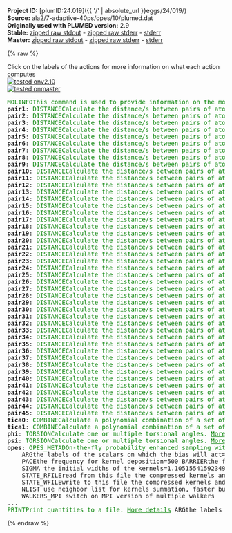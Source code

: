 **Project ID:** [plumID:24.019]({{ '/' | absolute_url }}eggs/24/019/)  
**Source:** ala2/7-adaptive-40ps/opes/10/plumed.dat  
**Originally used with PLUMED version:** 2.9  
**Stable:** [zipped raw stdout](plumed.dat.plumed.stdout.txt.zip) - [zipped raw stderr](plumed.dat.plumed.stderr.txt.zip) - [stderr](plumed.dat.plumed.stderr)  
**Master:** [zipped raw stdout](plumed.dat.plumed_master.stdout.txt.zip) - [zipped raw stderr](plumed.dat.plumed_master.stderr.txt.zip) - [stderr](plumed.dat.plumed_master.stderr)  

{% raw %}
<div class="plumedpreheader">
<div class="headerInfo" id="value_details_data/ala2/7-adaptive-40ps/opes/10/plumed.dat"> Click on the labels of the actions for more information on what each action computes </div>
<div class="containerBadge">
<div class="headerBadge"><a href="plumed.dat.plumed.stderr"><img src="https://img.shields.io/badge/v2.10-passing-green.svg" alt="tested onv2.10" /></a></div>
<div class="headerBadge"><a href="plumed.dat.plumed_master.stderr"><img src="https://img.shields.io/badge/master-passing-green.svg" alt="tested onmaster" /></a></div>
</div>
</div>
<pre class="plumedlisting">
<span class="plumedtooltip" style="color:green">MOLINFO<span class="right">This command is used to provide information on the molecules that are present in your system. <a href="https://www.plumed.org/doc-master/user-doc/html/MOLINFO" style="color:green">More details</a><i></i></span></span> <span class="plumedtooltip">STRUCTURE<span class="right">a file in pdb format containing a reference structure<i></i></span></span>=input.pdb
<span style="display:none;" id="data/ala2/7-adaptive-40ps/opes/10/plumed.dat">The MOLINFO action with label <b></b> calculates something</span><b name="data/ala2/7-adaptive-40ps/opes/10/plumed.datpair1" onclick='showPath("data/ala2/7-adaptive-40ps/opes/10/plumed.dat","data/ala2/7-adaptive-40ps/opes/10/plumed.datpair1","data/ala2/7-adaptive-40ps/opes/10/plumed.datpair1","brown")'>pair1</b>: <span class="plumedtooltip" style="color:green">DISTANCE<span class="right">Calculate the distance/s between pairs of atoms. <a href="https://www.plumed.org/doc-master/user-doc/html/DISTANCE" style="color:green">More details</a><i></i></span></span> <span class="plumedtooltip">ATOMS<span class="right">the pair of atom that we are calculating the distance between<i></i></span></span>=1,5
<span style="display:none;" id="data/ala2/7-adaptive-40ps/opes/10/plumed.datpair1">The DISTANCE action with label <b>pair1</b> calculates the following quantities:<table  align="center" frame="void" width="95%" cellpadding="5%"><tr><td width="5%"><b> Quantity </b>  </td><td><b> Description </b> </td></tr><tr><td width="5%">pair1.value</td><td>the DISTANCE between this pair of atoms</td></tr></table></span><b name="data/ala2/7-adaptive-40ps/opes/10/plumed.datpair2" onclick='showPath("data/ala2/7-adaptive-40ps/opes/10/plumed.dat","data/ala2/7-adaptive-40ps/opes/10/plumed.datpair2","data/ala2/7-adaptive-40ps/opes/10/plumed.datpair2","brown")'>pair2</b>: <span class="plumedtooltip" style="color:green">DISTANCE<span class="right">Calculate the distance/s between pairs of atoms. <a href="https://www.plumed.org/doc-master/user-doc/html/DISTANCE" style="color:green">More details</a><i></i></span></span> <span class="plumedtooltip">ATOMS<span class="right">the pair of atom that we are calculating the distance between<i></i></span></span>=1,6
<span style="display:none;" id="data/ala2/7-adaptive-40ps/opes/10/plumed.datpair2">The DISTANCE action with label <b>pair2</b> calculates the following quantities:<table  align="center" frame="void" width="95%" cellpadding="5%"><tr><td width="5%"><b> Quantity </b>  </td><td><b> Description </b> </td></tr><tr><td width="5%">pair2.value</td><td>the DISTANCE between this pair of atoms</td></tr></table></span><b name="data/ala2/7-adaptive-40ps/opes/10/plumed.datpair3" onclick='showPath("data/ala2/7-adaptive-40ps/opes/10/plumed.dat","data/ala2/7-adaptive-40ps/opes/10/plumed.datpair3","data/ala2/7-adaptive-40ps/opes/10/plumed.datpair3","brown")'>pair3</b>: <span class="plumedtooltip" style="color:green">DISTANCE<span class="right">Calculate the distance/s between pairs of atoms. <a href="https://www.plumed.org/doc-master/user-doc/html/DISTANCE" style="color:green">More details</a><i></i></span></span> <span class="plumedtooltip">ATOMS<span class="right">the pair of atom that we are calculating the distance between<i></i></span></span>=1,7
<span style="display:none;" id="data/ala2/7-adaptive-40ps/opes/10/plumed.datpair3">The DISTANCE action with label <b>pair3</b> calculates the following quantities:<table  align="center" frame="void" width="95%" cellpadding="5%"><tr><td width="5%"><b> Quantity </b>  </td><td><b> Description </b> </td></tr><tr><td width="5%">pair3.value</td><td>the DISTANCE between this pair of atoms</td></tr></table></span><b name="data/ala2/7-adaptive-40ps/opes/10/plumed.datpair4" onclick='showPath("data/ala2/7-adaptive-40ps/opes/10/plumed.dat","data/ala2/7-adaptive-40ps/opes/10/plumed.datpair4","data/ala2/7-adaptive-40ps/opes/10/plumed.datpair4","brown")'>pair4</b>: <span class="plumedtooltip" style="color:green">DISTANCE<span class="right">Calculate the distance/s between pairs of atoms. <a href="https://www.plumed.org/doc-master/user-doc/html/DISTANCE" style="color:green">More details</a><i></i></span></span> <span class="plumedtooltip">ATOMS<span class="right">the pair of atom that we are calculating the distance between<i></i></span></span>=1,9
<span style="display:none;" id="data/ala2/7-adaptive-40ps/opes/10/plumed.datpair4">The DISTANCE action with label <b>pair4</b> calculates the following quantities:<table  align="center" frame="void" width="95%" cellpadding="5%"><tr><td width="5%"><b> Quantity </b>  </td><td><b> Description </b> </td></tr><tr><td width="5%">pair4.value</td><td>the DISTANCE between this pair of atoms</td></tr></table></span><b name="data/ala2/7-adaptive-40ps/opes/10/plumed.datpair5" onclick='showPath("data/ala2/7-adaptive-40ps/opes/10/plumed.dat","data/ala2/7-adaptive-40ps/opes/10/plumed.datpair5","data/ala2/7-adaptive-40ps/opes/10/plumed.datpair5","brown")'>pair5</b>: <span class="plumedtooltip" style="color:green">DISTANCE<span class="right">Calculate the distance/s between pairs of atoms. <a href="https://www.plumed.org/doc-master/user-doc/html/DISTANCE" style="color:green">More details</a><i></i></span></span> <span class="plumedtooltip">ATOMS<span class="right">the pair of atom that we are calculating the distance between<i></i></span></span>=1,11
<span style="display:none;" id="data/ala2/7-adaptive-40ps/opes/10/plumed.datpair5">The DISTANCE action with label <b>pair5</b> calculates the following quantities:<table  align="center" frame="void" width="95%" cellpadding="5%"><tr><td width="5%"><b> Quantity </b>  </td><td><b> Description </b> </td></tr><tr><td width="5%">pair5.value</td><td>the DISTANCE between this pair of atoms</td></tr></table></span><b name="data/ala2/7-adaptive-40ps/opes/10/plumed.datpair6" onclick='showPath("data/ala2/7-adaptive-40ps/opes/10/plumed.dat","data/ala2/7-adaptive-40ps/opes/10/plumed.datpair6","data/ala2/7-adaptive-40ps/opes/10/plumed.datpair6","brown")'>pair6</b>: <span class="plumedtooltip" style="color:green">DISTANCE<span class="right">Calculate the distance/s between pairs of atoms. <a href="https://www.plumed.org/doc-master/user-doc/html/DISTANCE" style="color:green">More details</a><i></i></span></span> <span class="plumedtooltip">ATOMS<span class="right">the pair of atom that we are calculating the distance between<i></i></span></span>=1,15
<span style="display:none;" id="data/ala2/7-adaptive-40ps/opes/10/plumed.datpair6">The DISTANCE action with label <b>pair6</b> calculates the following quantities:<table  align="center" frame="void" width="95%" cellpadding="5%"><tr><td width="5%"><b> Quantity </b>  </td><td><b> Description </b> </td></tr><tr><td width="5%">pair6.value</td><td>the DISTANCE between this pair of atoms</td></tr></table></span><b name="data/ala2/7-adaptive-40ps/opes/10/plumed.datpair7" onclick='showPath("data/ala2/7-adaptive-40ps/opes/10/plumed.dat","data/ala2/7-adaptive-40ps/opes/10/plumed.datpair7","data/ala2/7-adaptive-40ps/opes/10/plumed.datpair7","brown")'>pair7</b>: <span class="plumedtooltip" style="color:green">DISTANCE<span class="right">Calculate the distance/s between pairs of atoms. <a href="https://www.plumed.org/doc-master/user-doc/html/DISTANCE" style="color:green">More details</a><i></i></span></span> <span class="plumedtooltip">ATOMS<span class="right">the pair of atom that we are calculating the distance between<i></i></span></span>=1,16
<span style="display:none;" id="data/ala2/7-adaptive-40ps/opes/10/plumed.datpair7">The DISTANCE action with label <b>pair7</b> calculates the following quantities:<table  align="center" frame="void" width="95%" cellpadding="5%"><tr><td width="5%"><b> Quantity </b>  </td><td><b> Description </b> </td></tr><tr><td width="5%">pair7.value</td><td>the DISTANCE between this pair of atoms</td></tr></table></span><b name="data/ala2/7-adaptive-40ps/opes/10/plumed.datpair8" onclick='showPath("data/ala2/7-adaptive-40ps/opes/10/plumed.dat","data/ala2/7-adaptive-40ps/opes/10/plumed.datpair8","data/ala2/7-adaptive-40ps/opes/10/plumed.datpair8","brown")'>pair8</b>: <span class="plumedtooltip" style="color:green">DISTANCE<span class="right">Calculate the distance/s between pairs of atoms. <a href="https://www.plumed.org/doc-master/user-doc/html/DISTANCE" style="color:green">More details</a><i></i></span></span> <span class="plumedtooltip">ATOMS<span class="right">the pair of atom that we are calculating the distance between<i></i></span></span>=1,17
<span style="display:none;" id="data/ala2/7-adaptive-40ps/opes/10/plumed.datpair8">The DISTANCE action with label <b>pair8</b> calculates the following quantities:<table  align="center" frame="void" width="95%" cellpadding="5%"><tr><td width="5%"><b> Quantity </b>  </td><td><b> Description </b> </td></tr><tr><td width="5%">pair8.value</td><td>the DISTANCE between this pair of atoms</td></tr></table></span><b name="data/ala2/7-adaptive-40ps/opes/10/plumed.datpair9" onclick='showPath("data/ala2/7-adaptive-40ps/opes/10/plumed.dat","data/ala2/7-adaptive-40ps/opes/10/plumed.datpair9","data/ala2/7-adaptive-40ps/opes/10/plumed.datpair9","brown")'>pair9</b>: <span class="plumedtooltip" style="color:green">DISTANCE<span class="right">Calculate the distance/s between pairs of atoms. <a href="https://www.plumed.org/doc-master/user-doc/html/DISTANCE" style="color:green">More details</a><i></i></span></span> <span class="plumedtooltip">ATOMS<span class="right">the pair of atom that we are calculating the distance between<i></i></span></span>=1,19
<span style="display:none;" id="data/ala2/7-adaptive-40ps/opes/10/plumed.datpair9">The DISTANCE action with label <b>pair9</b> calculates the following quantities:<table  align="center" frame="void" width="95%" cellpadding="5%"><tr><td width="5%"><b> Quantity </b>  </td><td><b> Description </b> </td></tr><tr><td width="5%">pair9.value</td><td>the DISTANCE between this pair of atoms</td></tr></table></span><b name="data/ala2/7-adaptive-40ps/opes/10/plumed.datpair10" onclick='showPath("data/ala2/7-adaptive-40ps/opes/10/plumed.dat","data/ala2/7-adaptive-40ps/opes/10/plumed.datpair10","data/ala2/7-adaptive-40ps/opes/10/plumed.datpair10","brown")'>pair10</b>: <span class="plumedtooltip" style="color:green">DISTANCE<span class="right">Calculate the distance/s between pairs of atoms. <a href="https://www.plumed.org/doc-master/user-doc/html/DISTANCE" style="color:green">More details</a><i></i></span></span> <span class="plumedtooltip">ATOMS<span class="right">the pair of atom that we are calculating the distance between<i></i></span></span>=5,6
<span style="display:none;" id="data/ala2/7-adaptive-40ps/opes/10/plumed.datpair10">The DISTANCE action with label <b>pair10</b> calculates the following quantities:<table  align="center" frame="void" width="95%" cellpadding="5%"><tr><td width="5%"><b> Quantity </b>  </td><td><b> Description </b> </td></tr><tr><td width="5%">pair10.value</td><td>the DISTANCE between this pair of atoms</td></tr></table></span><b name="data/ala2/7-adaptive-40ps/opes/10/plumed.datpair11" onclick='showPath("data/ala2/7-adaptive-40ps/opes/10/plumed.dat","data/ala2/7-adaptive-40ps/opes/10/plumed.datpair11","data/ala2/7-adaptive-40ps/opes/10/plumed.datpair11","brown")'>pair11</b>: <span class="plumedtooltip" style="color:green">DISTANCE<span class="right">Calculate the distance/s between pairs of atoms. <a href="https://www.plumed.org/doc-master/user-doc/html/DISTANCE" style="color:green">More details</a><i></i></span></span> <span class="plumedtooltip">ATOMS<span class="right">the pair of atom that we are calculating the distance between<i></i></span></span>=5,7
<span style="display:none;" id="data/ala2/7-adaptive-40ps/opes/10/plumed.datpair11">The DISTANCE action with label <b>pair11</b> calculates the following quantities:<table  align="center" frame="void" width="95%" cellpadding="5%"><tr><td width="5%"><b> Quantity </b>  </td><td><b> Description </b> </td></tr><tr><td width="5%">pair11.value</td><td>the DISTANCE between this pair of atoms</td></tr></table></span><b name="data/ala2/7-adaptive-40ps/opes/10/plumed.datpair12" onclick='showPath("data/ala2/7-adaptive-40ps/opes/10/plumed.dat","data/ala2/7-adaptive-40ps/opes/10/plumed.datpair12","data/ala2/7-adaptive-40ps/opes/10/plumed.datpair12","brown")'>pair12</b>: <span class="plumedtooltip" style="color:green">DISTANCE<span class="right">Calculate the distance/s between pairs of atoms. <a href="https://www.plumed.org/doc-master/user-doc/html/DISTANCE" style="color:green">More details</a><i></i></span></span> <span class="plumedtooltip">ATOMS<span class="right">the pair of atom that we are calculating the distance between<i></i></span></span>=5,9
<span style="display:none;" id="data/ala2/7-adaptive-40ps/opes/10/plumed.datpair12">The DISTANCE action with label <b>pair12</b> calculates the following quantities:<table  align="center" frame="void" width="95%" cellpadding="5%"><tr><td width="5%"><b> Quantity </b>  </td><td><b> Description </b> </td></tr><tr><td width="5%">pair12.value</td><td>the DISTANCE between this pair of atoms</td></tr></table></span><b name="data/ala2/7-adaptive-40ps/opes/10/plumed.datpair13" onclick='showPath("data/ala2/7-adaptive-40ps/opes/10/plumed.dat","data/ala2/7-adaptive-40ps/opes/10/plumed.datpair13","data/ala2/7-adaptive-40ps/opes/10/plumed.datpair13","brown")'>pair13</b>: <span class="plumedtooltip" style="color:green">DISTANCE<span class="right">Calculate the distance/s between pairs of atoms. <a href="https://www.plumed.org/doc-master/user-doc/html/DISTANCE" style="color:green">More details</a><i></i></span></span> <span class="plumedtooltip">ATOMS<span class="right">the pair of atom that we are calculating the distance between<i></i></span></span>=5,11
<span style="display:none;" id="data/ala2/7-adaptive-40ps/opes/10/plumed.datpair13">The DISTANCE action with label <b>pair13</b> calculates the following quantities:<table  align="center" frame="void" width="95%" cellpadding="5%"><tr><td width="5%"><b> Quantity </b>  </td><td><b> Description </b> </td></tr><tr><td width="5%">pair13.value</td><td>the DISTANCE between this pair of atoms</td></tr></table></span><b name="data/ala2/7-adaptive-40ps/opes/10/plumed.datpair14" onclick='showPath("data/ala2/7-adaptive-40ps/opes/10/plumed.dat","data/ala2/7-adaptive-40ps/opes/10/plumed.datpair14","data/ala2/7-adaptive-40ps/opes/10/plumed.datpair14","brown")'>pair14</b>: <span class="plumedtooltip" style="color:green">DISTANCE<span class="right">Calculate the distance/s between pairs of atoms. <a href="https://www.plumed.org/doc-master/user-doc/html/DISTANCE" style="color:green">More details</a><i></i></span></span> <span class="plumedtooltip">ATOMS<span class="right">the pair of atom that we are calculating the distance between<i></i></span></span>=5,15
<span style="display:none;" id="data/ala2/7-adaptive-40ps/opes/10/plumed.datpair14">The DISTANCE action with label <b>pair14</b> calculates the following quantities:<table  align="center" frame="void" width="95%" cellpadding="5%"><tr><td width="5%"><b> Quantity </b>  </td><td><b> Description </b> </td></tr><tr><td width="5%">pair14.value</td><td>the DISTANCE between this pair of atoms</td></tr></table></span><b name="data/ala2/7-adaptive-40ps/opes/10/plumed.datpair15" onclick='showPath("data/ala2/7-adaptive-40ps/opes/10/plumed.dat","data/ala2/7-adaptive-40ps/opes/10/plumed.datpair15","data/ala2/7-adaptive-40ps/opes/10/plumed.datpair15","brown")'>pair15</b>: <span class="plumedtooltip" style="color:green">DISTANCE<span class="right">Calculate the distance/s between pairs of atoms. <a href="https://www.plumed.org/doc-master/user-doc/html/DISTANCE" style="color:green">More details</a><i></i></span></span> <span class="plumedtooltip">ATOMS<span class="right">the pair of atom that we are calculating the distance between<i></i></span></span>=5,16
<span style="display:none;" id="data/ala2/7-adaptive-40ps/opes/10/plumed.datpair15">The DISTANCE action with label <b>pair15</b> calculates the following quantities:<table  align="center" frame="void" width="95%" cellpadding="5%"><tr><td width="5%"><b> Quantity </b>  </td><td><b> Description </b> </td></tr><tr><td width="5%">pair15.value</td><td>the DISTANCE between this pair of atoms</td></tr></table></span><b name="data/ala2/7-adaptive-40ps/opes/10/plumed.datpair16" onclick='showPath("data/ala2/7-adaptive-40ps/opes/10/plumed.dat","data/ala2/7-adaptive-40ps/opes/10/plumed.datpair16","data/ala2/7-adaptive-40ps/opes/10/plumed.datpair16","brown")'>pair16</b>: <span class="plumedtooltip" style="color:green">DISTANCE<span class="right">Calculate the distance/s between pairs of atoms. <a href="https://www.plumed.org/doc-master/user-doc/html/DISTANCE" style="color:green">More details</a><i></i></span></span> <span class="plumedtooltip">ATOMS<span class="right">the pair of atom that we are calculating the distance between<i></i></span></span>=5,17
<span style="display:none;" id="data/ala2/7-adaptive-40ps/opes/10/plumed.datpair16">The DISTANCE action with label <b>pair16</b> calculates the following quantities:<table  align="center" frame="void" width="95%" cellpadding="5%"><tr><td width="5%"><b> Quantity </b>  </td><td><b> Description </b> </td></tr><tr><td width="5%">pair16.value</td><td>the DISTANCE between this pair of atoms</td></tr></table></span><b name="data/ala2/7-adaptive-40ps/opes/10/plumed.datpair17" onclick='showPath("data/ala2/7-adaptive-40ps/opes/10/plumed.dat","data/ala2/7-adaptive-40ps/opes/10/plumed.datpair17","data/ala2/7-adaptive-40ps/opes/10/plumed.datpair17","brown")'>pair17</b>: <span class="plumedtooltip" style="color:green">DISTANCE<span class="right">Calculate the distance/s between pairs of atoms. <a href="https://www.plumed.org/doc-master/user-doc/html/DISTANCE" style="color:green">More details</a><i></i></span></span> <span class="plumedtooltip">ATOMS<span class="right">the pair of atom that we are calculating the distance between<i></i></span></span>=5,19
<span style="display:none;" id="data/ala2/7-adaptive-40ps/opes/10/plumed.datpair17">The DISTANCE action with label <b>pair17</b> calculates the following quantities:<table  align="center" frame="void" width="95%" cellpadding="5%"><tr><td width="5%"><b> Quantity </b>  </td><td><b> Description </b> </td></tr><tr><td width="5%">pair17.value</td><td>the DISTANCE between this pair of atoms</td></tr></table></span><b name="data/ala2/7-adaptive-40ps/opes/10/plumed.datpair18" onclick='showPath("data/ala2/7-adaptive-40ps/opes/10/plumed.dat","data/ala2/7-adaptive-40ps/opes/10/plumed.datpair18","data/ala2/7-adaptive-40ps/opes/10/plumed.datpair18","brown")'>pair18</b>: <span class="plumedtooltip" style="color:green">DISTANCE<span class="right">Calculate the distance/s between pairs of atoms. <a href="https://www.plumed.org/doc-master/user-doc/html/DISTANCE" style="color:green">More details</a><i></i></span></span> <span class="plumedtooltip">ATOMS<span class="right">the pair of atom that we are calculating the distance between<i></i></span></span>=6,7
<span style="display:none;" id="data/ala2/7-adaptive-40ps/opes/10/plumed.datpair18">The DISTANCE action with label <b>pair18</b> calculates the following quantities:<table  align="center" frame="void" width="95%" cellpadding="5%"><tr><td width="5%"><b> Quantity </b>  </td><td><b> Description </b> </td></tr><tr><td width="5%">pair18.value</td><td>the DISTANCE between this pair of atoms</td></tr></table></span><b name="data/ala2/7-adaptive-40ps/opes/10/plumed.datpair19" onclick='showPath("data/ala2/7-adaptive-40ps/opes/10/plumed.dat","data/ala2/7-adaptive-40ps/opes/10/plumed.datpair19","data/ala2/7-adaptive-40ps/opes/10/plumed.datpair19","brown")'>pair19</b>: <span class="plumedtooltip" style="color:green">DISTANCE<span class="right">Calculate the distance/s between pairs of atoms. <a href="https://www.plumed.org/doc-master/user-doc/html/DISTANCE" style="color:green">More details</a><i></i></span></span> <span class="plumedtooltip">ATOMS<span class="right">the pair of atom that we are calculating the distance between<i></i></span></span>=6,9
<span style="display:none;" id="data/ala2/7-adaptive-40ps/opes/10/plumed.datpair19">The DISTANCE action with label <b>pair19</b> calculates the following quantities:<table  align="center" frame="void" width="95%" cellpadding="5%"><tr><td width="5%"><b> Quantity </b>  </td><td><b> Description </b> </td></tr><tr><td width="5%">pair19.value</td><td>the DISTANCE between this pair of atoms</td></tr></table></span><b name="data/ala2/7-adaptive-40ps/opes/10/plumed.datpair20" onclick='showPath("data/ala2/7-adaptive-40ps/opes/10/plumed.dat","data/ala2/7-adaptive-40ps/opes/10/plumed.datpair20","data/ala2/7-adaptive-40ps/opes/10/plumed.datpair20","brown")'>pair20</b>: <span class="plumedtooltip" style="color:green">DISTANCE<span class="right">Calculate the distance/s between pairs of atoms. <a href="https://www.plumed.org/doc-master/user-doc/html/DISTANCE" style="color:green">More details</a><i></i></span></span> <span class="plumedtooltip">ATOMS<span class="right">the pair of atom that we are calculating the distance between<i></i></span></span>=6,11
<span style="display:none;" id="data/ala2/7-adaptive-40ps/opes/10/plumed.datpair20">The DISTANCE action with label <b>pair20</b> calculates the following quantities:<table  align="center" frame="void" width="95%" cellpadding="5%"><tr><td width="5%"><b> Quantity </b>  </td><td><b> Description </b> </td></tr><tr><td width="5%">pair20.value</td><td>the DISTANCE between this pair of atoms</td></tr></table></span><b name="data/ala2/7-adaptive-40ps/opes/10/plumed.datpair21" onclick='showPath("data/ala2/7-adaptive-40ps/opes/10/plumed.dat","data/ala2/7-adaptive-40ps/opes/10/plumed.datpair21","data/ala2/7-adaptive-40ps/opes/10/plumed.datpair21","brown")'>pair21</b>: <span class="plumedtooltip" style="color:green">DISTANCE<span class="right">Calculate the distance/s between pairs of atoms. <a href="https://www.plumed.org/doc-master/user-doc/html/DISTANCE" style="color:green">More details</a><i></i></span></span> <span class="plumedtooltip">ATOMS<span class="right">the pair of atom that we are calculating the distance between<i></i></span></span>=6,15
<span style="display:none;" id="data/ala2/7-adaptive-40ps/opes/10/plumed.datpair21">The DISTANCE action with label <b>pair21</b> calculates the following quantities:<table  align="center" frame="void" width="95%" cellpadding="5%"><tr><td width="5%"><b> Quantity </b>  </td><td><b> Description </b> </td></tr><tr><td width="5%">pair21.value</td><td>the DISTANCE between this pair of atoms</td></tr></table></span><b name="data/ala2/7-adaptive-40ps/opes/10/plumed.datpair22" onclick='showPath("data/ala2/7-adaptive-40ps/opes/10/plumed.dat","data/ala2/7-adaptive-40ps/opes/10/plumed.datpair22","data/ala2/7-adaptive-40ps/opes/10/plumed.datpair22","brown")'>pair22</b>: <span class="plumedtooltip" style="color:green">DISTANCE<span class="right">Calculate the distance/s between pairs of atoms. <a href="https://www.plumed.org/doc-master/user-doc/html/DISTANCE" style="color:green">More details</a><i></i></span></span> <span class="plumedtooltip">ATOMS<span class="right">the pair of atom that we are calculating the distance between<i></i></span></span>=6,16
<span style="display:none;" id="data/ala2/7-adaptive-40ps/opes/10/plumed.datpair22">The DISTANCE action with label <b>pair22</b> calculates the following quantities:<table  align="center" frame="void" width="95%" cellpadding="5%"><tr><td width="5%"><b> Quantity </b>  </td><td><b> Description </b> </td></tr><tr><td width="5%">pair22.value</td><td>the DISTANCE between this pair of atoms</td></tr></table></span><b name="data/ala2/7-adaptive-40ps/opes/10/plumed.datpair23" onclick='showPath("data/ala2/7-adaptive-40ps/opes/10/plumed.dat","data/ala2/7-adaptive-40ps/opes/10/plumed.datpair23","data/ala2/7-adaptive-40ps/opes/10/plumed.datpair23","brown")'>pair23</b>: <span class="plumedtooltip" style="color:green">DISTANCE<span class="right">Calculate the distance/s between pairs of atoms. <a href="https://www.plumed.org/doc-master/user-doc/html/DISTANCE" style="color:green">More details</a><i></i></span></span> <span class="plumedtooltip">ATOMS<span class="right">the pair of atom that we are calculating the distance between<i></i></span></span>=6,17
<span style="display:none;" id="data/ala2/7-adaptive-40ps/opes/10/plumed.datpair23">The DISTANCE action with label <b>pair23</b> calculates the following quantities:<table  align="center" frame="void" width="95%" cellpadding="5%"><tr><td width="5%"><b> Quantity </b>  </td><td><b> Description </b> </td></tr><tr><td width="5%">pair23.value</td><td>the DISTANCE between this pair of atoms</td></tr></table></span><b name="data/ala2/7-adaptive-40ps/opes/10/plumed.datpair24" onclick='showPath("data/ala2/7-adaptive-40ps/opes/10/plumed.dat","data/ala2/7-adaptive-40ps/opes/10/plumed.datpair24","data/ala2/7-adaptive-40ps/opes/10/plumed.datpair24","brown")'>pair24</b>: <span class="plumedtooltip" style="color:green">DISTANCE<span class="right">Calculate the distance/s between pairs of atoms. <a href="https://www.plumed.org/doc-master/user-doc/html/DISTANCE" style="color:green">More details</a><i></i></span></span> <span class="plumedtooltip">ATOMS<span class="right">the pair of atom that we are calculating the distance between<i></i></span></span>=6,19
<span style="display:none;" id="data/ala2/7-adaptive-40ps/opes/10/plumed.datpair24">The DISTANCE action with label <b>pair24</b> calculates the following quantities:<table  align="center" frame="void" width="95%" cellpadding="5%"><tr><td width="5%"><b> Quantity </b>  </td><td><b> Description </b> </td></tr><tr><td width="5%">pair24.value</td><td>the DISTANCE between this pair of atoms</td></tr></table></span><b name="data/ala2/7-adaptive-40ps/opes/10/plumed.datpair25" onclick='showPath("data/ala2/7-adaptive-40ps/opes/10/plumed.dat","data/ala2/7-adaptive-40ps/opes/10/plumed.datpair25","data/ala2/7-adaptive-40ps/opes/10/plumed.datpair25","brown")'>pair25</b>: <span class="plumedtooltip" style="color:green">DISTANCE<span class="right">Calculate the distance/s between pairs of atoms. <a href="https://www.plumed.org/doc-master/user-doc/html/DISTANCE" style="color:green">More details</a><i></i></span></span> <span class="plumedtooltip">ATOMS<span class="right">the pair of atom that we are calculating the distance between<i></i></span></span>=7,9
<span style="display:none;" id="data/ala2/7-adaptive-40ps/opes/10/plumed.datpair25">The DISTANCE action with label <b>pair25</b> calculates the following quantities:<table  align="center" frame="void" width="95%" cellpadding="5%"><tr><td width="5%"><b> Quantity </b>  </td><td><b> Description </b> </td></tr><tr><td width="5%">pair25.value</td><td>the DISTANCE between this pair of atoms</td></tr></table></span><b name="data/ala2/7-adaptive-40ps/opes/10/plumed.datpair26" onclick='showPath("data/ala2/7-adaptive-40ps/opes/10/plumed.dat","data/ala2/7-adaptive-40ps/opes/10/plumed.datpair26","data/ala2/7-adaptive-40ps/opes/10/plumed.datpair26","brown")'>pair26</b>: <span class="plumedtooltip" style="color:green">DISTANCE<span class="right">Calculate the distance/s between pairs of atoms. <a href="https://www.plumed.org/doc-master/user-doc/html/DISTANCE" style="color:green">More details</a><i></i></span></span> <span class="plumedtooltip">ATOMS<span class="right">the pair of atom that we are calculating the distance between<i></i></span></span>=7,11
<span style="display:none;" id="data/ala2/7-adaptive-40ps/opes/10/plumed.datpair26">The DISTANCE action with label <b>pair26</b> calculates the following quantities:<table  align="center" frame="void" width="95%" cellpadding="5%"><tr><td width="5%"><b> Quantity </b>  </td><td><b> Description </b> </td></tr><tr><td width="5%">pair26.value</td><td>the DISTANCE between this pair of atoms</td></tr></table></span><b name="data/ala2/7-adaptive-40ps/opes/10/plumed.datpair27" onclick='showPath("data/ala2/7-adaptive-40ps/opes/10/plumed.dat","data/ala2/7-adaptive-40ps/opes/10/plumed.datpair27","data/ala2/7-adaptive-40ps/opes/10/plumed.datpair27","brown")'>pair27</b>: <span class="plumedtooltip" style="color:green">DISTANCE<span class="right">Calculate the distance/s between pairs of atoms. <a href="https://www.plumed.org/doc-master/user-doc/html/DISTANCE" style="color:green">More details</a><i></i></span></span> <span class="plumedtooltip">ATOMS<span class="right">the pair of atom that we are calculating the distance between<i></i></span></span>=7,15
<span style="display:none;" id="data/ala2/7-adaptive-40ps/opes/10/plumed.datpair27">The DISTANCE action with label <b>pair27</b> calculates the following quantities:<table  align="center" frame="void" width="95%" cellpadding="5%"><tr><td width="5%"><b> Quantity </b>  </td><td><b> Description </b> </td></tr><tr><td width="5%">pair27.value</td><td>the DISTANCE between this pair of atoms</td></tr></table></span><b name="data/ala2/7-adaptive-40ps/opes/10/plumed.datpair28" onclick='showPath("data/ala2/7-adaptive-40ps/opes/10/plumed.dat","data/ala2/7-adaptive-40ps/opes/10/plumed.datpair28","data/ala2/7-adaptive-40ps/opes/10/plumed.datpair28","brown")'>pair28</b>: <span class="plumedtooltip" style="color:green">DISTANCE<span class="right">Calculate the distance/s between pairs of atoms. <a href="https://www.plumed.org/doc-master/user-doc/html/DISTANCE" style="color:green">More details</a><i></i></span></span> <span class="plumedtooltip">ATOMS<span class="right">the pair of atom that we are calculating the distance between<i></i></span></span>=7,16
<span style="display:none;" id="data/ala2/7-adaptive-40ps/opes/10/plumed.datpair28">The DISTANCE action with label <b>pair28</b> calculates the following quantities:<table  align="center" frame="void" width="95%" cellpadding="5%"><tr><td width="5%"><b> Quantity </b>  </td><td><b> Description </b> </td></tr><tr><td width="5%">pair28.value</td><td>the DISTANCE between this pair of atoms</td></tr></table></span><b name="data/ala2/7-adaptive-40ps/opes/10/plumed.datpair29" onclick='showPath("data/ala2/7-adaptive-40ps/opes/10/plumed.dat","data/ala2/7-adaptive-40ps/opes/10/plumed.datpair29","data/ala2/7-adaptive-40ps/opes/10/plumed.datpair29","brown")'>pair29</b>: <span class="plumedtooltip" style="color:green">DISTANCE<span class="right">Calculate the distance/s between pairs of atoms. <a href="https://www.plumed.org/doc-master/user-doc/html/DISTANCE" style="color:green">More details</a><i></i></span></span> <span class="plumedtooltip">ATOMS<span class="right">the pair of atom that we are calculating the distance between<i></i></span></span>=7,17
<span style="display:none;" id="data/ala2/7-adaptive-40ps/opes/10/plumed.datpair29">The DISTANCE action with label <b>pair29</b> calculates the following quantities:<table  align="center" frame="void" width="95%" cellpadding="5%"><tr><td width="5%"><b> Quantity </b>  </td><td><b> Description </b> </td></tr><tr><td width="5%">pair29.value</td><td>the DISTANCE between this pair of atoms</td></tr></table></span><b name="data/ala2/7-adaptive-40ps/opes/10/plumed.datpair30" onclick='showPath("data/ala2/7-adaptive-40ps/opes/10/plumed.dat","data/ala2/7-adaptive-40ps/opes/10/plumed.datpair30","data/ala2/7-adaptive-40ps/opes/10/plumed.datpair30","brown")'>pair30</b>: <span class="plumedtooltip" style="color:green">DISTANCE<span class="right">Calculate the distance/s between pairs of atoms. <a href="https://www.plumed.org/doc-master/user-doc/html/DISTANCE" style="color:green">More details</a><i></i></span></span> <span class="plumedtooltip">ATOMS<span class="right">the pair of atom that we are calculating the distance between<i></i></span></span>=7,19
<span style="display:none;" id="data/ala2/7-adaptive-40ps/opes/10/plumed.datpair30">The DISTANCE action with label <b>pair30</b> calculates the following quantities:<table  align="center" frame="void" width="95%" cellpadding="5%"><tr><td width="5%"><b> Quantity </b>  </td><td><b> Description </b> </td></tr><tr><td width="5%">pair30.value</td><td>the DISTANCE between this pair of atoms</td></tr></table></span><b name="data/ala2/7-adaptive-40ps/opes/10/plumed.datpair31" onclick='showPath("data/ala2/7-adaptive-40ps/opes/10/plumed.dat","data/ala2/7-adaptive-40ps/opes/10/plumed.datpair31","data/ala2/7-adaptive-40ps/opes/10/plumed.datpair31","brown")'>pair31</b>: <span class="plumedtooltip" style="color:green">DISTANCE<span class="right">Calculate the distance/s between pairs of atoms. <a href="https://www.plumed.org/doc-master/user-doc/html/DISTANCE" style="color:green">More details</a><i></i></span></span> <span class="plumedtooltip">ATOMS<span class="right">the pair of atom that we are calculating the distance between<i></i></span></span>=9,11
<span style="display:none;" id="data/ala2/7-adaptive-40ps/opes/10/plumed.datpair31">The DISTANCE action with label <b>pair31</b> calculates the following quantities:<table  align="center" frame="void" width="95%" cellpadding="5%"><tr><td width="5%"><b> Quantity </b>  </td><td><b> Description </b> </td></tr><tr><td width="5%">pair31.value</td><td>the DISTANCE between this pair of atoms</td></tr></table></span><b name="data/ala2/7-adaptive-40ps/opes/10/plumed.datpair32" onclick='showPath("data/ala2/7-adaptive-40ps/opes/10/plumed.dat","data/ala2/7-adaptive-40ps/opes/10/plumed.datpair32","data/ala2/7-adaptive-40ps/opes/10/plumed.datpair32","brown")'>pair32</b>: <span class="plumedtooltip" style="color:green">DISTANCE<span class="right">Calculate the distance/s between pairs of atoms. <a href="https://www.plumed.org/doc-master/user-doc/html/DISTANCE" style="color:green">More details</a><i></i></span></span> <span class="plumedtooltip">ATOMS<span class="right">the pair of atom that we are calculating the distance between<i></i></span></span>=9,15
<span style="display:none;" id="data/ala2/7-adaptive-40ps/opes/10/plumed.datpair32">The DISTANCE action with label <b>pair32</b> calculates the following quantities:<table  align="center" frame="void" width="95%" cellpadding="5%"><tr><td width="5%"><b> Quantity </b>  </td><td><b> Description </b> </td></tr><tr><td width="5%">pair32.value</td><td>the DISTANCE between this pair of atoms</td></tr></table></span><b name="data/ala2/7-adaptive-40ps/opes/10/plumed.datpair33" onclick='showPath("data/ala2/7-adaptive-40ps/opes/10/plumed.dat","data/ala2/7-adaptive-40ps/opes/10/plumed.datpair33","data/ala2/7-adaptive-40ps/opes/10/plumed.datpair33","brown")'>pair33</b>: <span class="plumedtooltip" style="color:green">DISTANCE<span class="right">Calculate the distance/s between pairs of atoms. <a href="https://www.plumed.org/doc-master/user-doc/html/DISTANCE" style="color:green">More details</a><i></i></span></span> <span class="plumedtooltip">ATOMS<span class="right">the pair of atom that we are calculating the distance between<i></i></span></span>=9,16
<span style="display:none;" id="data/ala2/7-adaptive-40ps/opes/10/plumed.datpair33">The DISTANCE action with label <b>pair33</b> calculates the following quantities:<table  align="center" frame="void" width="95%" cellpadding="5%"><tr><td width="5%"><b> Quantity </b>  </td><td><b> Description </b> </td></tr><tr><td width="5%">pair33.value</td><td>the DISTANCE between this pair of atoms</td></tr></table></span><b name="data/ala2/7-adaptive-40ps/opes/10/plumed.datpair34" onclick='showPath("data/ala2/7-adaptive-40ps/opes/10/plumed.dat","data/ala2/7-adaptive-40ps/opes/10/plumed.datpair34","data/ala2/7-adaptive-40ps/opes/10/plumed.datpair34","brown")'>pair34</b>: <span class="plumedtooltip" style="color:green">DISTANCE<span class="right">Calculate the distance/s between pairs of atoms. <a href="https://www.plumed.org/doc-master/user-doc/html/DISTANCE" style="color:green">More details</a><i></i></span></span> <span class="plumedtooltip">ATOMS<span class="right">the pair of atom that we are calculating the distance between<i></i></span></span>=9,17
<span style="display:none;" id="data/ala2/7-adaptive-40ps/opes/10/plumed.datpair34">The DISTANCE action with label <b>pair34</b> calculates the following quantities:<table  align="center" frame="void" width="95%" cellpadding="5%"><tr><td width="5%"><b> Quantity </b>  </td><td><b> Description </b> </td></tr><tr><td width="5%">pair34.value</td><td>the DISTANCE between this pair of atoms</td></tr></table></span><b name="data/ala2/7-adaptive-40ps/opes/10/plumed.datpair35" onclick='showPath("data/ala2/7-adaptive-40ps/opes/10/plumed.dat","data/ala2/7-adaptive-40ps/opes/10/plumed.datpair35","data/ala2/7-adaptive-40ps/opes/10/plumed.datpair35","brown")'>pair35</b>: <span class="plumedtooltip" style="color:green">DISTANCE<span class="right">Calculate the distance/s between pairs of atoms. <a href="https://www.plumed.org/doc-master/user-doc/html/DISTANCE" style="color:green">More details</a><i></i></span></span> <span class="plumedtooltip">ATOMS<span class="right">the pair of atom that we are calculating the distance between<i></i></span></span>=9,19
<span style="display:none;" id="data/ala2/7-adaptive-40ps/opes/10/plumed.datpair35">The DISTANCE action with label <b>pair35</b> calculates the following quantities:<table  align="center" frame="void" width="95%" cellpadding="5%"><tr><td width="5%"><b> Quantity </b>  </td><td><b> Description </b> </td></tr><tr><td width="5%">pair35.value</td><td>the DISTANCE between this pair of atoms</td></tr></table></span><b name="data/ala2/7-adaptive-40ps/opes/10/plumed.datpair36" onclick='showPath("data/ala2/7-adaptive-40ps/opes/10/plumed.dat","data/ala2/7-adaptive-40ps/opes/10/plumed.datpair36","data/ala2/7-adaptive-40ps/opes/10/plumed.datpair36","brown")'>pair36</b>: <span class="plumedtooltip" style="color:green">DISTANCE<span class="right">Calculate the distance/s between pairs of atoms. <a href="https://www.plumed.org/doc-master/user-doc/html/DISTANCE" style="color:green">More details</a><i></i></span></span> <span class="plumedtooltip">ATOMS<span class="right">the pair of atom that we are calculating the distance between<i></i></span></span>=11,15
<span style="display:none;" id="data/ala2/7-adaptive-40ps/opes/10/plumed.datpair36">The DISTANCE action with label <b>pair36</b> calculates the following quantities:<table  align="center" frame="void" width="95%" cellpadding="5%"><tr><td width="5%"><b> Quantity </b>  </td><td><b> Description </b> </td></tr><tr><td width="5%">pair36.value</td><td>the DISTANCE between this pair of atoms</td></tr></table></span><b name="data/ala2/7-adaptive-40ps/opes/10/plumed.datpair37" onclick='showPath("data/ala2/7-adaptive-40ps/opes/10/plumed.dat","data/ala2/7-adaptive-40ps/opes/10/plumed.datpair37","data/ala2/7-adaptive-40ps/opes/10/plumed.datpair37","brown")'>pair37</b>: <span class="plumedtooltip" style="color:green">DISTANCE<span class="right">Calculate the distance/s between pairs of atoms. <a href="https://www.plumed.org/doc-master/user-doc/html/DISTANCE" style="color:green">More details</a><i></i></span></span> <span class="plumedtooltip">ATOMS<span class="right">the pair of atom that we are calculating the distance between<i></i></span></span>=11,16
<span style="display:none;" id="data/ala2/7-adaptive-40ps/opes/10/plumed.datpair37">The DISTANCE action with label <b>pair37</b> calculates the following quantities:<table  align="center" frame="void" width="95%" cellpadding="5%"><tr><td width="5%"><b> Quantity </b>  </td><td><b> Description </b> </td></tr><tr><td width="5%">pair37.value</td><td>the DISTANCE between this pair of atoms</td></tr></table></span><b name="data/ala2/7-adaptive-40ps/opes/10/plumed.datpair38" onclick='showPath("data/ala2/7-adaptive-40ps/opes/10/plumed.dat","data/ala2/7-adaptive-40ps/opes/10/plumed.datpair38","data/ala2/7-adaptive-40ps/opes/10/plumed.datpair38","brown")'>pair38</b>: <span class="plumedtooltip" style="color:green">DISTANCE<span class="right">Calculate the distance/s between pairs of atoms. <a href="https://www.plumed.org/doc-master/user-doc/html/DISTANCE" style="color:green">More details</a><i></i></span></span> <span class="plumedtooltip">ATOMS<span class="right">the pair of atom that we are calculating the distance between<i></i></span></span>=11,17
<span style="display:none;" id="data/ala2/7-adaptive-40ps/opes/10/plumed.datpair38">The DISTANCE action with label <b>pair38</b> calculates the following quantities:<table  align="center" frame="void" width="95%" cellpadding="5%"><tr><td width="5%"><b> Quantity </b>  </td><td><b> Description </b> </td></tr><tr><td width="5%">pair38.value</td><td>the DISTANCE between this pair of atoms</td></tr></table></span><b name="data/ala2/7-adaptive-40ps/opes/10/plumed.datpair39" onclick='showPath("data/ala2/7-adaptive-40ps/opes/10/plumed.dat","data/ala2/7-adaptive-40ps/opes/10/plumed.datpair39","data/ala2/7-adaptive-40ps/opes/10/plumed.datpair39","brown")'>pair39</b>: <span class="plumedtooltip" style="color:green">DISTANCE<span class="right">Calculate the distance/s between pairs of atoms. <a href="https://www.plumed.org/doc-master/user-doc/html/DISTANCE" style="color:green">More details</a><i></i></span></span> <span class="plumedtooltip">ATOMS<span class="right">the pair of atom that we are calculating the distance between<i></i></span></span>=11,19
<span style="display:none;" id="data/ala2/7-adaptive-40ps/opes/10/plumed.datpair39">The DISTANCE action with label <b>pair39</b> calculates the following quantities:<table  align="center" frame="void" width="95%" cellpadding="5%"><tr><td width="5%"><b> Quantity </b>  </td><td><b> Description </b> </td></tr><tr><td width="5%">pair39.value</td><td>the DISTANCE between this pair of atoms</td></tr></table></span><b name="data/ala2/7-adaptive-40ps/opes/10/plumed.datpair40" onclick='showPath("data/ala2/7-adaptive-40ps/opes/10/plumed.dat","data/ala2/7-adaptive-40ps/opes/10/plumed.datpair40","data/ala2/7-adaptive-40ps/opes/10/plumed.datpair40","brown")'>pair40</b>: <span class="plumedtooltip" style="color:green">DISTANCE<span class="right">Calculate the distance/s between pairs of atoms. <a href="https://www.plumed.org/doc-master/user-doc/html/DISTANCE" style="color:green">More details</a><i></i></span></span> <span class="plumedtooltip">ATOMS<span class="right">the pair of atom that we are calculating the distance between<i></i></span></span>=15,16
<span style="display:none;" id="data/ala2/7-adaptive-40ps/opes/10/plumed.datpair40">The DISTANCE action with label <b>pair40</b> calculates the following quantities:<table  align="center" frame="void" width="95%" cellpadding="5%"><tr><td width="5%"><b> Quantity </b>  </td><td><b> Description </b> </td></tr><tr><td width="5%">pair40.value</td><td>the DISTANCE between this pair of atoms</td></tr></table></span><b name="data/ala2/7-adaptive-40ps/opes/10/plumed.datpair41" onclick='showPath("data/ala2/7-adaptive-40ps/opes/10/plumed.dat","data/ala2/7-adaptive-40ps/opes/10/plumed.datpair41","data/ala2/7-adaptive-40ps/opes/10/plumed.datpair41","brown")'>pair41</b>: <span class="plumedtooltip" style="color:green">DISTANCE<span class="right">Calculate the distance/s between pairs of atoms. <a href="https://www.plumed.org/doc-master/user-doc/html/DISTANCE" style="color:green">More details</a><i></i></span></span> <span class="plumedtooltip">ATOMS<span class="right">the pair of atom that we are calculating the distance between<i></i></span></span>=15,17
<span style="display:none;" id="data/ala2/7-adaptive-40ps/opes/10/plumed.datpair41">The DISTANCE action with label <b>pair41</b> calculates the following quantities:<table  align="center" frame="void" width="95%" cellpadding="5%"><tr><td width="5%"><b> Quantity </b>  </td><td><b> Description </b> </td></tr><tr><td width="5%">pair41.value</td><td>the DISTANCE between this pair of atoms</td></tr></table></span><b name="data/ala2/7-adaptive-40ps/opes/10/plumed.datpair42" onclick='showPath("data/ala2/7-adaptive-40ps/opes/10/plumed.dat","data/ala2/7-adaptive-40ps/opes/10/plumed.datpair42","data/ala2/7-adaptive-40ps/opes/10/plumed.datpair42","brown")'>pair42</b>: <span class="plumedtooltip" style="color:green">DISTANCE<span class="right">Calculate the distance/s between pairs of atoms. <a href="https://www.plumed.org/doc-master/user-doc/html/DISTANCE" style="color:green">More details</a><i></i></span></span> <span class="plumedtooltip">ATOMS<span class="right">the pair of atom that we are calculating the distance between<i></i></span></span>=15,19
<span style="display:none;" id="data/ala2/7-adaptive-40ps/opes/10/plumed.datpair42">The DISTANCE action with label <b>pair42</b> calculates the following quantities:<table  align="center" frame="void" width="95%" cellpadding="5%"><tr><td width="5%"><b> Quantity </b>  </td><td><b> Description </b> </td></tr><tr><td width="5%">pair42.value</td><td>the DISTANCE between this pair of atoms</td></tr></table></span><b name="data/ala2/7-adaptive-40ps/opes/10/plumed.datpair43" onclick='showPath("data/ala2/7-adaptive-40ps/opes/10/plumed.dat","data/ala2/7-adaptive-40ps/opes/10/plumed.datpair43","data/ala2/7-adaptive-40ps/opes/10/plumed.datpair43","brown")'>pair43</b>: <span class="plumedtooltip" style="color:green">DISTANCE<span class="right">Calculate the distance/s between pairs of atoms. <a href="https://www.plumed.org/doc-master/user-doc/html/DISTANCE" style="color:green">More details</a><i></i></span></span> <span class="plumedtooltip">ATOMS<span class="right">the pair of atom that we are calculating the distance between<i></i></span></span>=16,17
<span style="display:none;" id="data/ala2/7-adaptive-40ps/opes/10/plumed.datpair43">The DISTANCE action with label <b>pair43</b> calculates the following quantities:<table  align="center" frame="void" width="95%" cellpadding="5%"><tr><td width="5%"><b> Quantity </b>  </td><td><b> Description </b> </td></tr><tr><td width="5%">pair43.value</td><td>the DISTANCE between this pair of atoms</td></tr></table></span><b name="data/ala2/7-adaptive-40ps/opes/10/plumed.datpair44" onclick='showPath("data/ala2/7-adaptive-40ps/opes/10/plumed.dat","data/ala2/7-adaptive-40ps/opes/10/plumed.datpair44","data/ala2/7-adaptive-40ps/opes/10/plumed.datpair44","brown")'>pair44</b>: <span class="plumedtooltip" style="color:green">DISTANCE<span class="right">Calculate the distance/s between pairs of atoms. <a href="https://www.plumed.org/doc-master/user-doc/html/DISTANCE" style="color:green">More details</a><i></i></span></span> <span class="plumedtooltip">ATOMS<span class="right">the pair of atom that we are calculating the distance between<i></i></span></span>=16,19
<span style="display:none;" id="data/ala2/7-adaptive-40ps/opes/10/plumed.datpair44">The DISTANCE action with label <b>pair44</b> calculates the following quantities:<table  align="center" frame="void" width="95%" cellpadding="5%"><tr><td width="5%"><b> Quantity </b>  </td><td><b> Description </b> </td></tr><tr><td width="5%">pair44.value</td><td>the DISTANCE between this pair of atoms</td></tr></table></span><b name="data/ala2/7-adaptive-40ps/opes/10/plumed.datpair45" onclick='showPath("data/ala2/7-adaptive-40ps/opes/10/plumed.dat","data/ala2/7-adaptive-40ps/opes/10/plumed.datpair45","data/ala2/7-adaptive-40ps/opes/10/plumed.datpair45","brown")'>pair45</b>: <span class="plumedtooltip" style="color:green">DISTANCE<span class="right">Calculate the distance/s between pairs of atoms. <a href="https://www.plumed.org/doc-master/user-doc/html/DISTANCE" style="color:green">More details</a><i></i></span></span> <span class="plumedtooltip">ATOMS<span class="right">the pair of atom that we are calculating the distance between<i></i></span></span>=17,19
<span style="display:none;" id="data/ala2/7-adaptive-40ps/opes/10/plumed.datpair45">The DISTANCE action with label <b>pair45</b> calculates the following quantities:<table  align="center" frame="void" width="95%" cellpadding="5%"><tr><td width="5%"><b> Quantity </b>  </td><td><b> Description </b> </td></tr><tr><td width="5%">pair45.value</td><td>the DISTANCE between this pair of atoms</td></tr></table></span><b name="data/ala2/7-adaptive-40ps/opes/10/plumed.dattica0" onclick='showPath("data/ala2/7-adaptive-40ps/opes/10/plumed.dat","data/ala2/7-adaptive-40ps/opes/10/plumed.dattica0","data/ala2/7-adaptive-40ps/opes/10/plumed.dattica0","brown")'>tica0</b>: <span class="plumedtooltip" style="color:green">COMBINE<span class="right">Calculate a polynomial combination of a set of other variables. <a href="https://www.plumed.org/doc-master/user-doc/html/COMBINE" style="color:green">More details</a><i></i></span></span> <span class="plumedtooltip">ARG<span class="right">the values input to this function<i></i></span></span>=<b name="data/ala2/7-adaptive-40ps/opes/10/plumed.datpair1">pair1</b>,<b name="data/ala2/7-adaptive-40ps/opes/10/plumed.datpair2">pair2</b>,<b name="data/ala2/7-adaptive-40ps/opes/10/plumed.datpair3">pair3</b>,<b name="data/ala2/7-adaptive-40ps/opes/10/plumed.datpair4">pair4</b>,<b name="data/ala2/7-adaptive-40ps/opes/10/plumed.datpair5">pair5</b>,<b name="data/ala2/7-adaptive-40ps/opes/10/plumed.datpair6">pair6</b>,<b name="data/ala2/7-adaptive-40ps/opes/10/plumed.datpair7">pair7</b>,<b name="data/ala2/7-adaptive-40ps/opes/10/plumed.datpair8">pair8</b>,<b name="data/ala2/7-adaptive-40ps/opes/10/plumed.datpair9">pair9</b>,<b name="data/ala2/7-adaptive-40ps/opes/10/plumed.datpair10">pair10</b>,<b name="data/ala2/7-adaptive-40ps/opes/10/plumed.datpair11">pair11</b>,<b name="data/ala2/7-adaptive-40ps/opes/10/plumed.datpair12">pair12</b>,<b name="data/ala2/7-adaptive-40ps/opes/10/plumed.datpair13">pair13</b>,<b name="data/ala2/7-adaptive-40ps/opes/10/plumed.datpair14">pair14</b>,<b name="data/ala2/7-adaptive-40ps/opes/10/plumed.datpair15">pair15</b>,<b name="data/ala2/7-adaptive-40ps/opes/10/plumed.datpair16">pair16</b>,<b name="data/ala2/7-adaptive-40ps/opes/10/plumed.datpair17">pair17</b>,<b name="data/ala2/7-adaptive-40ps/opes/10/plumed.datpair18">pair18</b>,<b name="data/ala2/7-adaptive-40ps/opes/10/plumed.datpair19">pair19</b>,<b name="data/ala2/7-adaptive-40ps/opes/10/plumed.datpair20">pair20</b>,<b name="data/ala2/7-adaptive-40ps/opes/10/plumed.datpair21">pair21</b>,<b name="data/ala2/7-adaptive-40ps/opes/10/plumed.datpair22">pair22</b>,<b name="data/ala2/7-adaptive-40ps/opes/10/plumed.datpair23">pair23</b>,<b name="data/ala2/7-adaptive-40ps/opes/10/plumed.datpair24">pair24</b>,<b name="data/ala2/7-adaptive-40ps/opes/10/plumed.datpair25">pair25</b>,<b name="data/ala2/7-adaptive-40ps/opes/10/plumed.datpair26">pair26</b>,<b name="data/ala2/7-adaptive-40ps/opes/10/plumed.datpair27">pair27</b>,<b name="data/ala2/7-adaptive-40ps/opes/10/plumed.datpair28">pair28</b>,<b name="data/ala2/7-adaptive-40ps/opes/10/plumed.datpair29">pair29</b>,<b name="data/ala2/7-adaptive-40ps/opes/10/plumed.datpair30">pair30</b>,<b name="data/ala2/7-adaptive-40ps/opes/10/plumed.datpair31">pair31</b>,<b name="data/ala2/7-adaptive-40ps/opes/10/plumed.datpair32">pair32</b>,<b name="data/ala2/7-adaptive-40ps/opes/10/plumed.datpair33">pair33</b>,<b name="data/ala2/7-adaptive-40ps/opes/10/plumed.datpair34">pair34</b>,<b name="data/ala2/7-adaptive-40ps/opes/10/plumed.datpair35">pair35</b>,<b name="data/ala2/7-adaptive-40ps/opes/10/plumed.datpair36">pair36</b>,<b name="data/ala2/7-adaptive-40ps/opes/10/plumed.datpair37">pair37</b>,<b name="data/ala2/7-adaptive-40ps/opes/10/plumed.datpair38">pair38</b>,<b name="data/ala2/7-adaptive-40ps/opes/10/plumed.datpair39">pair39</b>,<b name="data/ala2/7-adaptive-40ps/opes/10/plumed.datpair40">pair40</b>,<b name="data/ala2/7-adaptive-40ps/opes/10/plumed.datpair41">pair41</b>,<b name="data/ala2/7-adaptive-40ps/opes/10/plumed.datpair42">pair42</b>,<b name="data/ala2/7-adaptive-40ps/opes/10/plumed.datpair43">pair43</b>,<b name="data/ala2/7-adaptive-40ps/opes/10/plumed.datpair44">pair44</b>,<b name="data/ala2/7-adaptive-40ps/opes/10/plumed.datpair45">pair45</b> <span class="plumedtooltip">COEFFICIENTS<span class="right"> the coefficients of the arguments in your function<i></i></span></span>=-3.8789763558510995,2.5799568987291486,-5.107531852573498,1.2415414990120939,-0.23708900116095505,-7.845534788834517,3.4656825620718976,9.347634343839726,-1.3532086683415752,3.763318523199043,-2.0823713939080086,11.530520802126961,-2.0678238244656515,-0.7579221463696283,5.411602615346323,-11.901329934031464,-8.08475856265373,-1.0597856479085426,21.258345276879325,-16.737381796223453,13.07845062231035,-15.176234679376302,-20.159824811362636,16.227256425528704,-3.156043066076531,0.9922621244223498,-7.891052746447239,7.189024131719262,13.718651229619358,-5.099774445097151,27.350895767206772,0.3443563949303092,-7.6333332439892505,11.21375861282173,2.2317207565390795,1.4829216007143886,-2.675553839703211,-15.460123961200708,7.908376131637188,4.519521227804163,-0.26104911008719256,-6.116003479865864,5.0062610364533,0.1609638369183955,-7.699120056298718 <span class="plumedtooltip">PARAMETERS<span class="right"> the parameters of the arguments in your function<i></i></span></span>=0.14793206,0.23554253,0.23942723,0.37736514,0.46985096,0.45507910,0.47587387,0.54215042,0.65023246,0.12265400,0.13386633,0.24699632,0.35728471,0.32734440,0.36744060,0.41206731,0.52840113,0.22507163,0.28340231,0.40191476,0.34036292,0.38765113,0.40262109,0.50959110,0.14507431,0.24513329,0.24943681,0.29944994,0.34846052,0.47548652,0.15437548,0.15303349,0.24141877,0.24572214,0.38227046,0.25241096,0.32159147,0.33015009,0.45908219,0.12325800,0.13475260,0.24543985,0.22473502,0.27783004,0.14452999 <span class="plumedtooltip">PERIODIC<span class="right">if the output of your function is periodic then you should specify the periodicity of the function<i></i></span></span>=NO
<span style="display:none;" id="data/ala2/7-adaptive-40ps/opes/10/plumed.dattica0">The COMBINE action with label <b>tica0</b> calculates the following quantities:<table  align="center" frame="void" width="95%" cellpadding="5%"><tr><td width="5%"><b> Quantity </b>  </td><td><b> Description </b> </td></tr><tr><td width="5%">tica0.value</td><td>a linear combination</td></tr></table></span><b name="data/ala2/7-adaptive-40ps/opes/10/plumed.dattica1" onclick='showPath("data/ala2/7-adaptive-40ps/opes/10/plumed.dat","data/ala2/7-adaptive-40ps/opes/10/plumed.dattica1","data/ala2/7-adaptive-40ps/opes/10/plumed.dattica1","brown")'>tica1</b>: <span class="plumedtooltip" style="color:green">COMBINE<span class="right">Calculate a polynomial combination of a set of other variables. <a href="https://www.plumed.org/doc-master/user-doc/html/COMBINE" style="color:green">More details</a><i></i></span></span> <span class="plumedtooltip">ARG<span class="right">the values input to this function<i></i></span></span>=<b name="data/ala2/7-adaptive-40ps/opes/10/plumed.datpair1">pair1</b>,<b name="data/ala2/7-adaptive-40ps/opes/10/plumed.datpair2">pair2</b>,<b name="data/ala2/7-adaptive-40ps/opes/10/plumed.datpair3">pair3</b>,<b name="data/ala2/7-adaptive-40ps/opes/10/plumed.datpair4">pair4</b>,<b name="data/ala2/7-adaptive-40ps/opes/10/plumed.datpair5">pair5</b>,<b name="data/ala2/7-adaptive-40ps/opes/10/plumed.datpair6">pair6</b>,<b name="data/ala2/7-adaptive-40ps/opes/10/plumed.datpair7">pair7</b>,<b name="data/ala2/7-adaptive-40ps/opes/10/plumed.datpair8">pair8</b>,<b name="data/ala2/7-adaptive-40ps/opes/10/plumed.datpair9">pair9</b>,<b name="data/ala2/7-adaptive-40ps/opes/10/plumed.datpair10">pair10</b>,<b name="data/ala2/7-adaptive-40ps/opes/10/plumed.datpair11">pair11</b>,<b name="data/ala2/7-adaptive-40ps/opes/10/plumed.datpair12">pair12</b>,<b name="data/ala2/7-adaptive-40ps/opes/10/plumed.datpair13">pair13</b>,<b name="data/ala2/7-adaptive-40ps/opes/10/plumed.datpair14">pair14</b>,<b name="data/ala2/7-adaptive-40ps/opes/10/plumed.datpair15">pair15</b>,<b name="data/ala2/7-adaptive-40ps/opes/10/plumed.datpair16">pair16</b>,<b name="data/ala2/7-adaptive-40ps/opes/10/plumed.datpair17">pair17</b>,<b name="data/ala2/7-adaptive-40ps/opes/10/plumed.datpair18">pair18</b>,<b name="data/ala2/7-adaptive-40ps/opes/10/plumed.datpair19">pair19</b>,<b name="data/ala2/7-adaptive-40ps/opes/10/plumed.datpair20">pair20</b>,<b name="data/ala2/7-adaptive-40ps/opes/10/plumed.datpair21">pair21</b>,<b name="data/ala2/7-adaptive-40ps/opes/10/plumed.datpair22">pair22</b>,<b name="data/ala2/7-adaptive-40ps/opes/10/plumed.datpair23">pair23</b>,<b name="data/ala2/7-adaptive-40ps/opes/10/plumed.datpair24">pair24</b>,<b name="data/ala2/7-adaptive-40ps/opes/10/plumed.datpair25">pair25</b>,<b name="data/ala2/7-adaptive-40ps/opes/10/plumed.datpair26">pair26</b>,<b name="data/ala2/7-adaptive-40ps/opes/10/plumed.datpair27">pair27</b>,<b name="data/ala2/7-adaptive-40ps/opes/10/plumed.datpair28">pair28</b>,<b name="data/ala2/7-adaptive-40ps/opes/10/plumed.datpair29">pair29</b>,<b name="data/ala2/7-adaptive-40ps/opes/10/plumed.datpair30">pair30</b>,<b name="data/ala2/7-adaptive-40ps/opes/10/plumed.datpair31">pair31</b>,<b name="data/ala2/7-adaptive-40ps/opes/10/plumed.datpair32">pair32</b>,<b name="data/ala2/7-adaptive-40ps/opes/10/plumed.datpair33">pair33</b>,<b name="data/ala2/7-adaptive-40ps/opes/10/plumed.datpair34">pair34</b>,<b name="data/ala2/7-adaptive-40ps/opes/10/plumed.datpair35">pair35</b>,<b name="data/ala2/7-adaptive-40ps/opes/10/plumed.datpair36">pair36</b>,<b name="data/ala2/7-adaptive-40ps/opes/10/plumed.datpair37">pair37</b>,<b name="data/ala2/7-adaptive-40ps/opes/10/plumed.datpair38">pair38</b>,<b name="data/ala2/7-adaptive-40ps/opes/10/plumed.datpair39">pair39</b>,<b name="data/ala2/7-adaptive-40ps/opes/10/plumed.datpair40">pair40</b>,<b name="data/ala2/7-adaptive-40ps/opes/10/plumed.datpair41">pair41</b>,<b name="data/ala2/7-adaptive-40ps/opes/10/plumed.datpair42">pair42</b>,<b name="data/ala2/7-adaptive-40ps/opes/10/plumed.datpair43">pair43</b>,<b name="data/ala2/7-adaptive-40ps/opes/10/plumed.datpair44">pair44</b>,<b name="data/ala2/7-adaptive-40ps/opes/10/plumed.datpair45">pair45</b> <span class="plumedtooltip">COEFFICIENTS<span class="right"> the coefficients of the arguments in your function<i></i></span></span>=-1.0284232359442331,-0.11189619173402238,-5.041738294564907,1.7765576154735567,-3.268100290521192,-12.177517916388934,12.904229282608304,0.35442276782186133,-3.44487893762799,-6.440829566605922,7.700725644770633,2.290425263890155,2.4304564372058297,-3.2274523002278115,-19.7269113992782,14.306188155114919,6.946279136241224,1.9001838529944575,-15.349424064315645,4.311139778872364,24.252909954515342,-2.449699602066552,-11.449782346672992,-1.8317058894449605,13.798844007259968,-0.3939082727848911,-16.141031146494964,17.88225212212426,-3.0245513113682296,-7.179762607377906,-8.291730627590727,-3.7367159341939256,-6.474704047403058,9.398595486084506,8.699988730336177,14.439459790028495,-3.5494100566606,-2.691358017375163,-3.9075642682866016,15.689510454389845,-12.547731460317056,-2.6544839358652403,-0.7810877801495375,4.185327319758563,-0.7020828484440822 <span class="plumedtooltip">PARAMETERS<span class="right"> the parameters of the arguments in your function<i></i></span></span>=0.14793206,0.23554253,0.23942723,0.37736514,0.46985096,0.45507910,0.47587387,0.54215042,0.65023246,0.12265400,0.13386633,0.24699632,0.35728471,0.32734440,0.36744060,0.41206731,0.52840113,0.22507163,0.28340231,0.40191476,0.34036292,0.38765113,0.40262109,0.50959110,0.14507431,0.24513329,0.24943681,0.29944994,0.34846052,0.47548652,0.15437548,0.15303349,0.24141877,0.24572214,0.38227046,0.25241096,0.32159147,0.33015009,0.45908219,0.12325800,0.13475260,0.24543985,0.22473502,0.27783004,0.14452999 <span class="plumedtooltip">PERIODIC<span class="right">if the output of your function is periodic then you should specify the periodicity of the function<i></i></span></span>=NO
<span style="display:none;" id="data/ala2/7-adaptive-40ps/opes/10/plumed.dattica1">The COMBINE action with label <b>tica1</b> calculates the following quantities:<table  align="center" frame="void" width="95%" cellpadding="5%"><tr><td width="5%"><b> Quantity </b>  </td><td><b> Description </b> </td></tr><tr><td width="5%">tica1.value</td><td>a linear combination</td></tr></table></span><b name="data/ala2/7-adaptive-40ps/opes/10/plumed.datphi" onclick='showPath("data/ala2/7-adaptive-40ps/opes/10/plumed.dat","data/ala2/7-adaptive-40ps/opes/10/plumed.datphi","data/ala2/7-adaptive-40ps/opes/10/plumed.datphi","brown")'>phi</b>: <span class="plumedtooltip" style="color:green">TORSION<span class="right">Calculate one or multiple torsional angles. <a href="https://www.plumed.org/doc-master/user-doc/html/TORSION" style="color:green">More details</a><i></i></span></span> <span class="plumedtooltip">ATOMS<span class="right">the four atoms involved in the torsional angle<i></i></span></span>=<span class="plumedtooltip">@phi-2<span class="right">the four atoms that are required to calculate the phi dihedral for residue 2. <a href="https://www.plumed.org/doc-master/user-doc/html/MOLINFO">Click here</a> for more information. <i></i></span></span>
<span style="display:none;" id="data/ala2/7-adaptive-40ps/opes/10/plumed.datphi">The TORSION action with label <b>phi</b> calculates the following quantities:<table  align="center" frame="void" width="95%" cellpadding="5%"><tr><td width="5%"><b> Quantity </b>  </td><td><b> Description </b> </td></tr><tr><td width="5%">phi.value</td><td>the TORSION involving these atoms</td></tr></table></span><b name="data/ala2/7-adaptive-40ps/opes/10/plumed.datpsi" onclick='showPath("data/ala2/7-adaptive-40ps/opes/10/plumed.dat","data/ala2/7-adaptive-40ps/opes/10/plumed.datpsi","data/ala2/7-adaptive-40ps/opes/10/plumed.datpsi","brown")'>psi</b>: <span class="plumedtooltip" style="color:green">TORSION<span class="right">Calculate one or multiple torsional angles. <a href="https://www.plumed.org/doc-master/user-doc/html/TORSION" style="color:green">More details</a><i></i></span></span> <span class="plumedtooltip">ATOMS<span class="right">the four atoms involved in the torsional angle<i></i></span></span>=<span class="plumedtooltip">@psi-2<span class="right">the four atoms that are required to calculate the psi dihedral for residue 2. <a href="https://www.plumed.org/doc-master/user-doc/html/MOLINFO">Click here</a> for more information. <i></i></span></span>
<span style="display:none;" id="data/ala2/7-adaptive-40ps/opes/10/plumed.datpsi">The TORSION action with label <b>psi</b> calculates the following quantities:<table  align="center" frame="void" width="95%" cellpadding="5%"><tr><td width="5%"><b> Quantity </b>  </td><td><b> Description </b> </td></tr><tr><td width="5%">psi.value</td><td>the TORSION involving these atoms</td></tr></table></span><b name="data/ala2/7-adaptive-40ps/opes/10/plumed.datopes" onclick='showPath("data/ala2/7-adaptive-40ps/opes/10/plumed.dat","data/ala2/7-adaptive-40ps/opes/10/plumed.datopes","data/ala2/7-adaptive-40ps/opes/10/plumed.datopes","brown")'>opes</b>: <span class="plumedtooltip" style="color:green">OPES_METAD<span class="right">On-the-fly probability enhanced sampling with metadynamics-like target distribution. <a href="https://www.plumed.org/doc-master/user-doc/html/OPES_METAD" style="color:green">More details</a><i></i></span></span> ...
    <span class="plumedtooltip">ARG<span class="right">the labels of the scalars on which the bias will act<i></i></span></span>=<b name="data/ala2/7-adaptive-40ps/opes/10/plumed.dattica0">tica0</b>,<b name="data/ala2/7-adaptive-40ps/opes/10/plumed.dattica1">tica1</b>
    <span class="plumedtooltip">PACE<span class="right">the frequency for kernel deposition<i></i></span></span>=500 <span class="plumedtooltip">BARRIER<span class="right">the free energy barrier to be overcome<i></i></span></span>=20
    <span class="plumedtooltip">SIGMA<span class="right"> the initial widths of the kernels<i></i></span></span>=1.1051554159234913,0.4416132091381086
    <span class="plumedtooltip">STATE_RFILE<span class="right">read from this file the compressed kernels and all the info needed to RESTART the simulation<i></i></span></span>=<b name="data/ala2/7-adaptive-40ps/opes/10/plumed.dat">../STATE</b>
    <span class="plumedtooltip">STATE_WFILE<span class="right">write to this file the compressed kernels and all the info needed to RESTART the simulation<i></i></span></span>=<b name="data/ala2/7-adaptive-40ps/opes/10/plumed.dat">../STATE</b>
    <span class="plumedtooltip">NLIST<span class="right"> use neighbor list for kernels summation, faster but experimental<i></i></span></span>
    <span class="plumedtooltip">WALKERS_MPI<span class="right"> switch on MPI version of multiple walkers<i></i></span></span>
...
<span style="display:none;" id="data/ala2/7-adaptive-40ps/opes/10/plumed.datopes">The OPES_METAD action with label <b>opes</b> calculates the following quantities:<table  align="center" frame="void" width="95%" cellpadding="5%"><tr><td width="5%"><b> Quantity </b>  </td><td><b> Description </b> </td></tr><tr><td width="5%">opes.bias</td><td>the instantaneous value of the bias potential</td></tr><tr><td width="5%">opes.rct</td><td>estimate of c(t)</td></tr><tr><td width="5%">opes.zed</td><td>estimate of Z_n</td></tr><tr><td width="5%">opes.neff</td><td>effective sample size</td></tr><tr><td width="5%">opes.nker</td><td>total number of compressed kernels used to represent the bias</td></tr><tr><td width="5%">opes.nlker</td><td>number of kernels in the neighbor list</td></tr><tr><td width="5%">opes.nlsteps</td><td>number of steps from last neighbor list update</td></tr></table></span><span class="plumedtooltip" style="color:green">PRINT<span class="right">Print quantities to a file. <a href="https://www.plumed.org/doc-master/user-doc/html/PRINT" style="color:green">More details</a><i></i></span></span> <span class="plumedtooltip">ARG<span class="right">the labels of the values that you would like to print to the file<i></i></span></span>=<b name="data/ala2/7-adaptive-40ps/opes/10/plumed.datphi">phi</b>,<b name="data/ala2/7-adaptive-40ps/opes/10/plumed.datpsi">psi</b>,<b name="data/ala2/7-adaptive-40ps/opes/10/plumed.dattica0">tica0</b>,<b name="data/ala2/7-adaptive-40ps/opes/10/plumed.dattica1">tica1</b>,<b name="data/ala2/7-adaptive-40ps/opes/10/plumed.datopes">opes.*</b> <span class="plumedtooltip">STRIDE<span class="right"> the frequency with which the quantities of interest should be output<i></i></span></span>=500 <span class="plumedtooltip">FILE<span class="right">the name of the file on which to output these quantities<i></i></span></span>=COLVAR
</pre>
{% endraw %}
